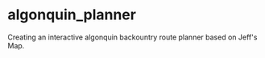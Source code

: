 # algonquin_planner

Creating an interactive algonquin backountry route planner based on Jeff's Map.

